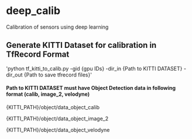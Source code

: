 # deep_calib
Calibration of sensors using deep learning

## Generate KITTI Dataset for calibration in TfRecord Format
  'python tf_kitti_to_calib.py -gid {gpu IDs} -dir_in {Path to KITTI DATASET} -dir_out {Path to save tfrecord files}'

#### Path to KITTI DATASET must have Object Detection data in following format (calib, image_2, velodyne)

   {KITTI_PATH}/object/data_object_calib
   
   {KITTI_PATH}/object/data_object_image_2
   
   {KITTI_PATH}/object/data_object_velodyne
